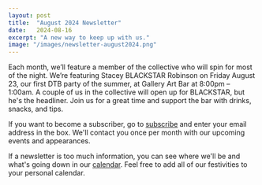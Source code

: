 ```yaml
---
layout: post
title:  "August 2024 Newsletter"
date:   2024-08-16
excerpt: "A new way to keep up with us."
image: "/images/newsletter-august2024.png"
---
```


Each month, we’ll feature a member of the collective who will spin for most of the night. We’re featuring Stacey BLACKSTAR Robinson on Friday August 23, our first DTB party of the summer, at Gallery Art Bar at 8:00pm – 1:00am. A couple of us in the collective will open up for BLACKSTAR, but he's the headliner. Join us for a great time and support the bar with drinks, snacks, and tips.

If you want to become a subscriber, go to [subscribe](https://wearedtb.com/subscribe/) and enter your email address in the box. We'll contact you once per month with our upcoming events and appearances. 

If a newsletter is too much information, you can see where we'll be and what's going down in our [calendar](https://wearedtb.com/calendar/). Feel free to add all of our festivities to your personal calendar.
